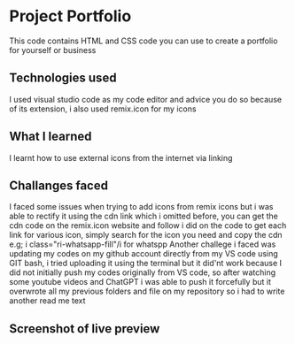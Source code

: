 # Project Portfolio
This code contains HTML and CSS code you can use to create a portfolio for yourself or business

## Technologies used
I used visual studio code as my code editor and advice you do so because of its extension, i also used remix.icon for my icons

## What I learned
I learnt how to use external icons from the internet via linking

## Challanges faced
I faced some issues when trying to add icons from remix icons but i was able to rectify it using the cdn link which i omitted before, you can get the cdn code on the remix.icon website and follow 
i did on the code to get each link for various icon, simply search for the icon you need and copy the cdn e.g; i class="ri-whatsapp-fill"/i for whatspp
Another challege i faced was updating my codes on my github account directly from my VS code using GIT bash, i tried uploading it using the terminal but it did'nt work because
I did not initially push my codes originally from VS code, so after watching some youtube videos and ChatGPT i was able to push it forcefully but it overwrote all my previous 
folders and file on my repository so i had to write another read me text

## Screenshot of live preview
